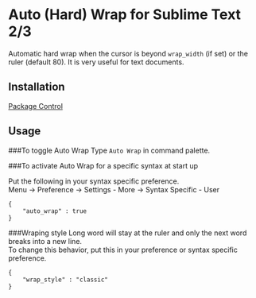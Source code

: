 Auto (Hard) Wrap for Sublime Text 2/3
====================
Automatic hard wrap when the cursor is beyond `wrap_width` (if set) or the ruler
(default 80).  It is very useful for text documents.

Installation
------------
[Package Control](http://wbond.net/sublime_packages/package_control)



Usage
------------
###To toggle Auto Wrap
Type `Auto Wrap` in command palette.


###To activate Auto Wrap for a specific syntax at start up

Put the following in your syntax specific preference.<br>
Menu -> Preference -> Settings - More -> Syntax Specific - User

    {
        "auto_wrap" : true
    }

###Wraping style
Long word will stay at the ruler and only the next word breaks into a new line.<br>
To change this behavior, put this in your preference or syntax specific preference.

    {
        "wrap_style" : "classic"
    }
